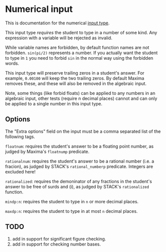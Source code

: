 # Numerical input

This is documentation for the numerical [input type](Inputs.md).

This input type _requires_ the student to type in a number of some kind.  Any expression with a variable will be rejected as invalid.

While variable names are forbidden, by default function names are not forbidden.  `sin(pi/2)` represents a number.  If you actually want the student to type in `1` you need to forbid `sin` in the normal way using the forbidden words.

This input type will preserve trailing zeros in a student's answer.  For example, `0.00100` will keep the two trailing zeros. By default Maxima removes these, and these will also be removed in the algebraic input.

Note, some things (like forbid floats) can be applied to any numbers in an algebraic input, other tests (require n decimal places) cannot and can only be applied to a single number in this input type.


## Options

The "Extra options" field on the input must be a comma separated list of the following tags.

`floatnum`:  requires the student's answer to be a floating point number, as judged by Maxima's `floatnump` predicate.

`rationalnum`:  requires the student's answer to be a rational number (i.e. a fracion), as judged by STACK's `rational_numberp` predicate.  Integers are excluded here!

`rationalized`:  requires the demoninator of any fractions in the student's answer to be free of surds and \(i\), as judged by STACK's `rationalized` function.

`mindp:n`: requires the student to type in `n` or more decimal places.

`maxdp:n`: requires the student to type in at most `n` decimal places.

## TODO

1. add in support for significant figure checking.
2. add in support for checking number bases.
